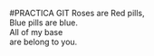 #PRACTICA GIT
Roses are Red pills,</br>Blue pills are blue.</br>All of my base</br>are belong to you.

